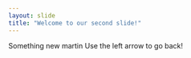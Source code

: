 ```yaml
---
layout: slide
title: "Welcome to our second slide!"
---
```

Something new martin
Use the left arrow to go back!
